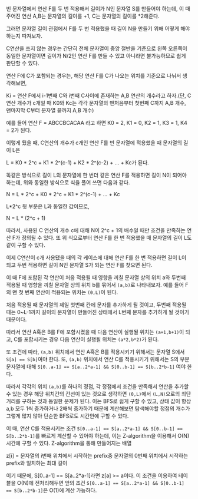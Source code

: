 빈 문자열에서 연산 F를 두 번 적용해서 길이가 N인 문자열 S를 만들어야 하는데, 이 때 주어진 연산 A,B는 문자열의 길이를 +1, C는 문자열의 길이를 *2해준다.

그러면 문자열 길이 관점에서 F를 두 번 적용했을 때 길이 N을 만들기 위해 어떻게 해야 하는지 따져보자.

C연산을 쓰지 않는 경우는 간단히 전체 문자열이 중앙 절반을 기준으로 왼쪽 오른쪽이 동일한 문자열이면 길이가 N/2인 연산 F를 만들 수 있고 아니라면 불가능하므로 쉽게 판단할 수 있다.

연산 F에 C가 포함되는 경우는, 해당 연산 F를 C가 나오는 위치를 기준으로 나눠서 생각해보면,

Ki = 연산 F에서 i-1번째 C와 i번째 C사이에 존재하는 A,B 연산의 개수라고 하자.(단, C연산 개수가 c개일 때 K0와 Kc는 각각 문자열의 맨처음부터 첫번째 C까지 A,B 개수, 맨마지막 C부터 문자열 끝까지 A,B 개수)

예를 들어 연산 F = ABCCBCACAA 라고 하면 K0 = 2, K1 = 0, K2 = 1, K3 = 1, K4 = 2가 된다.

이렇게 뒀을 때, C연산의 개수가 c개인 연산 F를 빈 문자열에 적용했을 때 문자열의 길이 L은

L = K0 * 2^c + K1 * 2^(c-1) + K2 * 2^(c-2) + ... + Kc가 된다.

똑같은 방식으로 길이 L의 문자열에 한 번더 같은 연산 F를 적용하면 길이 N이 되어야 하는데, 위와 동일한 방식으로 식을 풀어 쓰면 다음과 같다.

N = L * 2^c + K0 * 2^c + K1 * 2^(c-1) + ... + Kc

L*2^c 뒷 부분은 L과 동일한 값이므로,

N = L * (2^c + 1)

따라서, 사용된 C 연산의 개수 c에 대해 N이 2^c + 1의 배수일 때만 조건을 만족하는 연산 F가 정의될 수 있다. 또 위 식으로부터 연산 F를 한 번 적용했을 때 문자열의 길이 L도 같이 구할 수 있다.

이제 C연산이 c개 사용됐을 때의 각 케이스에 대해 연산 F를 한 번 적용하면 길이 L이 되고 두번 적용하면 길이 N인 문자열 S가 되는 연산 F를 찾으면 된다.

이 때 F에 포함된 각 연산이 처음 적용될 때 영향을 끼칠 문자열 상의 위치 a와 두번째 적용될 때 영향을 끼칠 문자열 상의 위치 b를 묶어서 `(a,b)`로 나타내보자. 예를 들어 F의 맨 첫 번째 연산이 적용되는 위치는 `(0,L)`이 된다.

처음 적용될 때 문자열의 제일 첫번째 칸에 문자를 추가하게 될 것이고, 두번째 적용될 때는 0~L-1까지 길이의 문자열이 만들어진 상태에서 L번째 문자를 추가하게 될 것이기 때문이다.

따라서 연산 A혹은 B를 F에 포함시켰을 때 다음 연산이 실행될 위치는 `(a+1,b+1)`이 되고, C를 포함시키는 경우 다음 연산이 실행될 위치는 `(a*2,b*2)`가 된다.

또 조건에 따라, `(a,b)` 위치에서 연산 A혹은 B를 적용시키기 위해서는 문자열 S에서 `S[a] == S[b]`여야 한다. 또, `(a,b)` 위치에서 연산 C를 적용시키기 위해서는 S의 부분 문자열에 대해 `S[0..a-1] == S[a..2*a-1] && S[0..b-1] == S[b..2*b-1]` 여야 한다.

따라서 각각의 위치 `(a,b)`를 하나의 정점, 각 정점에서 조건을 만족해서 연산을 추가할 수 있는 경우 해당 위치간의 간선이 있는 것으로 생각하면 `(0,L)`에서 `(L,N)`으로의 최단거리를 구하는 것과 동일한 문제가 된다. 이는 BFS로 쉽게 구할 수 있고, 상태 값이 항상 a,b 모두 1씩 증가하거나 2배씩 증가하기 때문에 계산해보면 탐색해야할 정점의 개수가 그렇게 많지 않아 단순한 BFS로도 시간안에 구할 수 있다.

이 때, 연산 C를 적용시키는 조건 `S[0..a-1] == S[a..2*a-1] && S[0..b-1] == S[b..2*b-1]`를 빠르게 계산할 수 있어야 하는데, 이는 Z-algorithm을 이용해서 O(N) 시간에 구할 수 있다. Z-algorithm을 통해 만들어지는 배열 

z[i] = 문자열의 i번째 위치에서 시작하는 prefix중 문자열의 0번째 위치에서 시작하는 prefix와 일치하는 최대 길이 

이기 때문에, S[0..a-1] == S[a..2*a-1]라면 z[a] >= a이다. 이 조건을 이용하여 테이블을 O(N)에 전처리해두면 앞의 조건 `S[0..a-1] == S[a..2*a-1] && S[0..b-1] == S[b..2*b-1]`은 O(1)에 계산 가능하다.